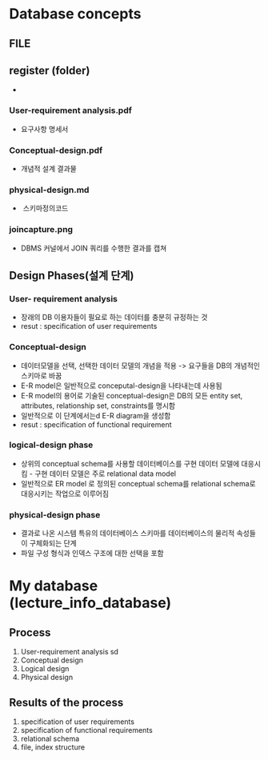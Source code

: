 # Database concepts

## FILE 

## register (folder)
- 

### User-requirement analysis.pdf
- 요구사항 명세서

### Conceptual-design.pdf
-  개념적 설계 결과물

### physical-design.md
-  스키마정의코드

### joincapture.png
- DBMS 커널에서 JOIN 쿼리를 수행한 결과를 캡쳐


## Design Phases(설계 단계)

### User- requirement analysis 
* 장래의 DB 이용자들이 필요로 하는 데이터를 충분히 규정하는 것
* resut : specification of user requirements

### Conceptual-design
* 데이터모델을 선택, 선택한 데이터 모델의 개념을 적용 -> 요구들을 DB의 개념적인 스키마로 바꿈
* E-R model은 일반적으로 conceputal-design을 나타내는데 사용됨
* E-R model의 용어로 기술된 conceptual-design은 DB의 모든 entity set, attributes, relationship set, constraints를 명시함
* 일반적으로 이 단계에서는d E-R diagram을 생성함
* resut : specification of functional requirement 

### logical-design phase
* 상위의 conceptual schema를 사용할 데이터베이스를 구현 데이터 모델에 대응시킴 - 구현 데이터 모델은 주로 relational data model
* 일반적으로 ER model 로 정의된 conceptual schema를 relational schema로 대응시키는 작업으로 이루어짐

### physical-design phase
* 결과로 나온 시스템 특유의 데이터베이스 스키마를 데이터베이스의 물리적 속성들이 구체화되는 단계
* 파일 구성 형식과 인덱스 구조에 대한 선택을 포함


# My database (lecture_info_database)

## Process
1. User-requirement analysis sd
2. Conceptual design
3. Logical design
4. Physical design

## Results of the process
1. specification of user requirements
2. specification of functional requirements
3. relational schema
4. file, index structure



